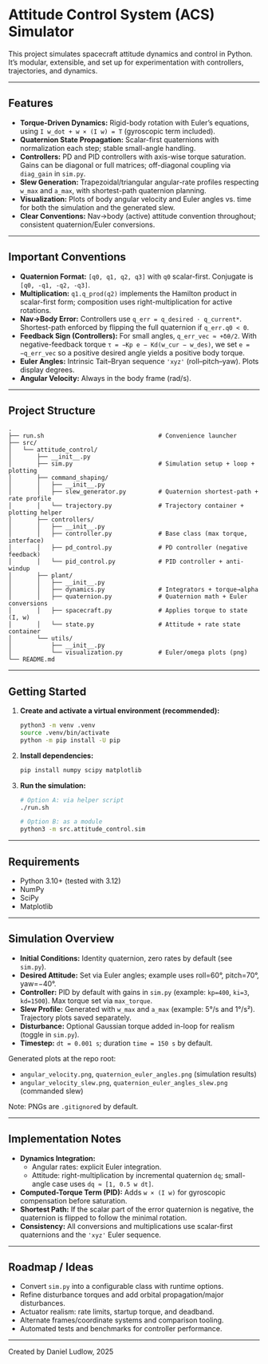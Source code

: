 # Attitude Control System (ACS) Simulator

This project simulates spacecraft attitude dynamics and control in Python. It’s modular, extensible, and set up for experimentation with controllers, trajectories, and dynamics.

---

## Features

- **Torque-Driven Dynamics:** Rigid-body rotation with Euler’s equations, using `I w_dot + w × (I w) = T` (gyroscopic term included).
- **Quaternion State Propagation:** Scalar-first quaternions with normalization each step; stable small-angle handling.
- **Controllers:** PD and PID controllers with axis-wise torque saturation. Gains can be diagonal or full matrices; off-diagonal coupling via `diag_gain` in `sim.py`.
- **Slew Generation:** Trapezoidal/triangular angular-rate profiles respecting `w_max` and `a_max`, with shortest-path quaternion planning.
- **Visualization:** Plots of body angular velocity and Euler angles vs. time for both the simulation and the generated slew.
- **Clear Conventions:** Nav→body (active) attitude convention throughout; consistent quaternion/Euler conversions.

---

## Important Conventions

- **Quaternion Format:** `[q0, q1, q2, q3]` with `q0` scalar-first. Conjugate is `[q0, -q1, -q2, -q3]`.
- **Multiplication:** `q1.q_prod(q2)` implements the Hamilton product in scalar-first form; composition uses right-multiplication for active rotations.
- **Nav→Body Error:** Controllers use `q_err = q_desired · q_current*`. Shortest-path enforced by flipping the full quaternion if `q_err.q0 < 0`.
- **Feedback Sign (Controllers):** For small angles, `q_err_vec ≈ +δθ/2`. With negative-feedback torque `τ = −Kp e − Kd(w_cur − w_des)`, we set `e = −q_err_vec` so a positive desired angle yields a positive body torque.
- **Euler Angles:** Intrinsic Tait–Bryan sequence `'xyz'` (roll–pitch–yaw). Plots display degrees.
- **Angular Velocity:** Always in the body frame (rad/s).

---

## Project Structure

```
.
├── run.sh                                # Convenience launcher
├── src/
│   └── attitude_control/
│       ├── __init__.py
│       ├── sim.py                        # Simulation setup + loop + plotting
│       ├── command_shaping/
│       │   ├── __init__.py
│       │   ├── slew_generator.py         # Quaternion shortest-path + rate profile
│       │   └── trajectory.py             # Trajectory container + plotting helper
│       ├── controllers/
│       │   ├── __init__.py
│       │   ├── controller.py             # Base class (max torque, interface)
│       │   ├── pd_control.py             # PD controller (negative feedback)
│       │   └── pid_control.py            # PID controller + anti-windup
│       ├── plant/
│       │   ├── __init__.py
│       │   ├── dynamics.py               # Integrators + torque→alpha
│       │   ├── quaternion.py             # Quaternion math + Euler conversions
│       │   ├── spacecraft.py             # Applies torque to state (I, w)
│       │   └── state.py                  # Attitude + rate state container
│       └── utils/
│           ├── __init__.py
│           └── visualization.py          # Euler/omega plots (png)
└── README.md
```

---

## Getting Started

1. **Create and activate a virtual environment (recommended):**
   ```bash
   python3 -m venv .venv
   source .venv/bin/activate
   python -m pip install -U pip
   ```
2. **Install dependencies:**
   ```bash
   pip install numpy scipy matplotlib
   ```
3. **Run the simulation:**
   ```bash
   # Option A: via helper script
   ./run.sh

   # Option B: as a module
   python3 -m src.attitude_control.sim
   ```

---

## Requirements

- Python 3.10+ (tested with 3.12)
- NumPy
- SciPy
- Matplotlib

---

## Simulation Overview

- **Initial Conditions:** Identity quaternion, zero rates by default (see `sim.py`).
- **Desired Attitude:** Set via Euler angles; example uses roll=60°, pitch=70°, yaw=−40°.
- **Controller:** PID by default with gains in `sim.py` (example: `kp=400`, `ki=3`, `kd=1500`). Max torque set via `max_torque`.
- **Slew Profile:** Generated with `w_max` and `a_max` (example: 5°/s and 1°/s²). Trajectory plots saved separately.
- **Disturbance:** Optional Gaussian torque added in-loop for realism (toggle in `sim.py`).
- **Timestep:** `dt = 0.001 s`; duration `time = 150 s` by default.

Generated plots at the repo root:
- `angular_velocity.png`, `quaternion_euler_angles.png` (simulation results)
- `angular_velocity_slew.png`, `quaternion_euler_angles_slew.png` (commanded slew)

Note: PNGs are `.gitignore`d by default.

---

## Implementation Notes

- **Dynamics Integration:**
  - Angular rates: explicit Euler integration.
  - Attitude: right-multiplication by incremental quaternion `dq`; small-angle case uses `dq ≈ [1, 0.5 w dt]`.
- **Computed-Torque Term (PID):** Adds `w × (I w)` for gyroscopic compensation before saturation.
- **Shortest Path:** If the scalar part of the error quaternion is negative, the quaternion is flipped to follow the minimal rotation.
- **Consistency:** All conversions and multiplications use scalar-first quaternions and the `'xyz'` Euler sequence.

---

## Roadmap / Ideas

- Convert `sim.py` into a configurable class with runtime options.
- Refine disturbance torques and add orbital propagation/major disturbances.
- Actuator realism: rate limits, startup torque, and deadband.
- Alternate frames/coordinate systems and comparison tooling.
- Automated tests and benchmarks for controller performance.

---

Created by Daniel Ludlow, 2025
